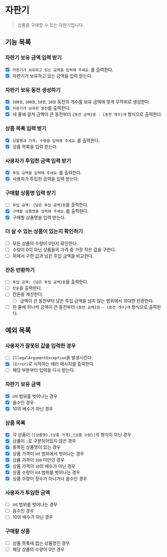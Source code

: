 # 자판기

> 상품을 구매할 수 있는 자판기입니다.

## 기능 목록

### 자판기 보유 금액 입력 받기
- [x] `자판기가 보유하고 있는 금액을 입력해 주세요.`를 출력한다.
- [x] 자판기가 보유하고 있는 금액을 입력 받는다.

### 자판기 보유 동전 생성하기
- [x] `500원`, `100원`, `50원`, `10원` 동전의 개수를 보유 금액에 맞게 무작위로 생성한다.
- [x] `자판기가 보유한 동전`를 출력한다.
- [x] 네 줄에 걸쳐 금액이 큰 동전부터 `{동전 금액}원 - {동전 개수}개` 형식으로 출력한다.

### 상품 목록 입력 받기
- [x] `상품명과 가격, 수량을 입력해 주세요.`를 출력한다.
- [x] 상품 목록을 입력 받는다.

### 사용자가 투입한 금액 입력 받기
- [x] `투입 금액을 입력해 주세요.`를 출력한다.
- [x] 사용자가 투입한 금액을 입력 받는다.

### 구매할 상품명 입력 받기
- [ ] `투입 금액: {남은 투입 금액}원`을 출력한다.
- [x] `구매할 상품명을 입력해 주세요.`를 출력한다.
- [x] 구매할 상품명을 입력 받는다.

### 더 살 수 있는 상품이 있는지 확인하기
- [ ] 모든 상품의 수량이 0인지 확인한다.
- [ ] 수량이 0이 아닌 상품들의 가격 중 가장 작은 값을 구한다.
- [ ] 위에서 구한 값과 남은 투입 금액을 비교한다.

### 잔돈 반환하기
- [ ] `투입 금액: {남은 투입 금액}원`을 출력한다.
- [ ] `잔돈`을 출력한다.
- [ ] 잔돈을 계산한다.
  - [ ] 금액이 큰 동전부터 남은 투입 금액을 넘지 않는 범위에서 최대한 반환한다.
- [ ] 한 줄에 하나씩 금액이 큰 동전부터 `{동전 금액}원 - {동전 개수}개` 형식으로 출력한다.

## 예외 목록

### 사용자가 잘못된 값을 입력한 경우
- [ ] `IllegalArgumentException`을 발생시킨다.
- [x] `[Error]`로 시작하는 에러 메시지를 출력한다. 
- [ ] 해당 부분부터 입력을 다시 받는다.

### 자판기 보유 금액
- [x] int 범위를 벗어나는 경우
- [x] 음수인 경우
- [x] 10의 배수가 아닌 경우

### 상품 목록
- [x] 각 상품이 `[{상품명},{상품 가격},{상품 수량}]`의 형식이 아닌 경우
- [x] 상품이 `;`로 구분되어있지 않은 경우
- [x] 중복된 상품명이 있는 경우
- [x] 상품 가격이 int 범위에서 벗어나는 경우
- [x] 상품 가격이 `100` 미만인 경우
- [x] 상품 가격이 `10`의 배수가 아닌 경우
- [x] 상품 수량이 int 범위를 벗어나는 경우
- [x] 상품 수량이 정수가 아니거나 음수인 경우

### 사용자가 투입한 금액
- [ ] int 범위를 벗어나는 경우
- [ ] 음수인 경우
- [ ] 10의 배수가 아닌 경우

### 구매할 상품
- [ ] 상품 목록에 없는 상품명인 경우
- [ ] 해당 상품의 수량이 0인 경우